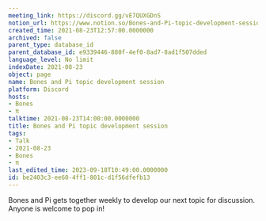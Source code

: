 ```yaml
---
meeting_link: https://discord.gg/vE7QUXGDnS
notion_url: https://www.notion.so/Bones-and-Pi-topic-development-session-be2403c3ee604ff1801cd1f56dfefb13
created_time: 2021-08-23T12:57:00.0000000
archived: false
parent_type: database_id
parent_database_id: e9339446-880f-4ef0-8ad7-8ad1f507dded
language_level: No limit
indexDate: 2021-08-23
object: page
name: Bones and Pi topic development session
platform: Discord
hosts:
- Bones
- π
talktime: 2021-08-23T14:00:00.0000000
title: Bones and Pi topic development session
tags:
- Talk
- 2021-08-23
- Bones
- π
last_edited_time: 2023-09-18T10:49:00.0000000
id: be2403c3-ee60-4ff1-801c-d1f56dfefb13
---
```


Bones and Pi gets together weekly to develop our next topic for discussion.
Anyone is welcome to pop in!










